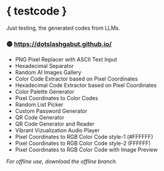 # { testcode }
Just testing, the generated codes from LLMs.

### 🟡 https://dotslashgabut.github.io/

- PNG Pixel Replacer with ASCII Text Input
- Hexadecimal Separator
- Random AI Images Gallery
- Color Code Extractor based on Pixel Coordinates
- Hexadecimal Code Extractor based on Pixel Coordinates
- Color Palette Generator
- Pixel Coordinates to Color Codes
- Random List Picker
- Custom Password Generator
- QR Code Generator
- QR Code Generator and Reader
- Vibrant Vizualization Audio Player
- Pixel Coordinates to RGB Color Code style-1 (#FFFFFF)
- Pixel Coordinates to RGB Color Code style-2 (FFFFFF)
- Pixel Coordinates to RGB Color Code with Image Preview

_For offline use, download the offline branch._
